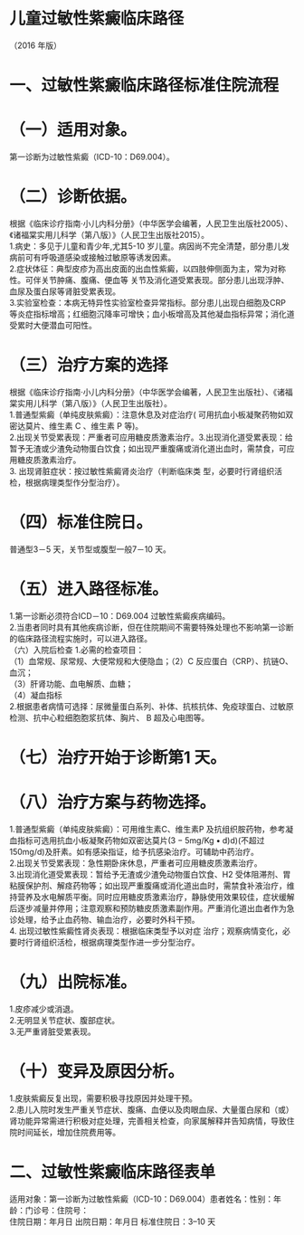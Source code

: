 # 儿童过敏性紫癜临床路径  
（2016 年版）  
# 一、过敏性紫癜临床路径标准住院流程  
# （一）适用对象。  
第一诊断为过敏性紫癜（ICD-10：D69.004）。  
# （二）诊断依据。  
根据《临床诊疗指南·小儿内科分册》（中华医学会编著，人民卫生出版社2005）、《诸福棠实用儿科学（第八版）》（人民卫生出版社2015）。  
1.病史：多见于儿童和青少年,尤其5-10 岁儿童。病因尚不完全清楚，部分患儿发病前可有呼吸道感染或接触过敏原等诱发因素。  
2.症状体征：典型皮疹为高出皮面的出血性紫癜，以四肢伸侧面为主，常为对称性。可伴关节肿痛、腹痛、便血等 关节及消化道受累表现。部分患儿出现浮肿、血尿及蛋白尿等肾脏受累表现。  
3.实验室检查：本病无特异性实验室检查异常指标。部分患儿出现白细胞及CRP 等炎症指标增高；红细胞沉降率可增快；血小板增高及其他凝血指标异常；消化道受累时大便潜血可阳性。  
# （三）治疗方案的选择  
根据《临床诊疗指南·小儿内科分册》（中华医学会编著，人民卫生出版社）、《诸福棠实用儿科学（第八版）》（人民卫生出版社）。  
1.普通型紫癜（单纯皮肤紫癜）：注意休息及对症治疗( 可用抗血小板凝聚药物如双密达莫片、维生素 C 、维生素 P 等)。  
2.出现关节受累表现：严重者可应用糖皮质激素治疗。3.出现消化道受累表现：给暂予无渣或少渣免动物蛋白饮食；如出现严重腹痛或消化道出血时，需禁食，可应用糖皮质激素治疗。  
3. 出现肾脏症状：按过敏性紫癜肾炎治疗（判断临床类 型，必要时行肾组织活检，根据病理类型作分型治疗）。  
# （四）标准住院日。  
普通型3－5 天，关节型或腹型一般7－10 天。  
# （五）进入路径标准。  
1.第一诊断必须符合ICD－10：D69.004 过敏性紫癜疾病编码。  
2.当患者同时具有其他疾病诊断，但在住院期间不需要特殊处理也不影响第一诊断的临床路径流程实施时，可以进入路径。  
（六）入院后检查 1.必需的检查项目：  
（1）血常规、尿常规、大便常规和大便隐血；（2）C 反应蛋白（CRP）、抗链O、血沉；  
（3）肝肾功能、血电解质、血糖；  
（4）凝血指标  
2.根据患者病情可选择：尿微量蛋白系列、补体、抗核抗体、免疫球蛋白、过敏原检测、抗中心粒细胞胞浆抗体、胸片、 B  超及心电图等。  
# （七）治疗开始于诊断第1 天。  
# （八）治疗方案与药物选择。  
1.普通型紫癜（单纯皮肤紫癜）：可用维生素C、维生素P 及抗组织胺药物，参考凝血指标可选用抗血小板凝聚药物如双密达莫片$(3{-}5\mathrm{{m}g/K g\bullet d})$d)(不超过150mg/d)及肝素。如有感染指证，给予抗感染治疗。可辅助中药治疗。  
2.出现关节受累表现：急性期卧床休息，严重者可应用糖皮质激素治疗。  
3.出现消化道受累表现：暂给予无渣或少渣免动物蛋白饮食、H2 受体阻滞剂、胃粘膜保护剂、解痉药物等；如出现严重腹痛或消化道出血时，需禁食补液治疗，维持营养及水电解质平衡。同时应用糖皮质激素治疗，静脉使用效果较佳，症状缓解后逐步减量并停用；注意观察和预防糖皮质激素副作用。严重消化道出血者作为急诊处理，给予止血药物、输血治疗，必要时外科干预。  
4. 出现过敏性紫癜性肾炎表现：根据临床类型予以对症 治疗；观察病情变化，必要时行肾组织活检，根据病理类型作进一步分型治疗。  
# （九）出院标准。  
1.皮疹减少或消退。  
2.无明显关节症状、腹部症状。  
3.无严重肾脏受累表现。  
# （十）变异及原因分析。  
1.皮肤紫癜反复出现，需要积极寻找原因并处理干预。  
2.患儿入院时发生严重关节症状、腹痛、血便以及肉眼血尿、大量蛋白尿和（或）肾功能异常需进行积极对症处理，完善相关检查，向家属解释并告知病情，导致住院时间延长，增加住院费用等。  
# 二、过敏性紫癜临床路径表单  
适用对象：第一诊断为过敏性紫癜（ICD-10：D69.004）患者姓名：性别：年龄：门诊号：住院号：  
住院日期：年月日  出院日期：年月日   标准住院日：3–10 天  
